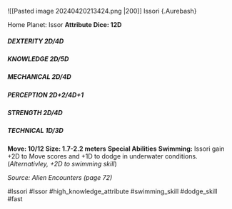 ![[Pasted image 20240420213424.png |200]]
Issori {.Aurebash}

Home Planet: Issor
**Attribute Dice: 12D**
##### DEXTERITY 2D/4D
##### KNOWLEDGE 2D/5D
##### MECHANICAL 2D/4D
##### PERCEPTION 2D+2/4D+1
##### STRENGTH 2D/4D
##### TECHNICAL 1D/3D
**Move: 10/12**
**Size: 1.7-2.2 meters**
**Special Abilities**
**Swimming:** Issori gain +2D to Move scores and +1D to dodge in underwater conditions.
(*Alternativley, +2D to swimming skill*)

*Source: Alien Encounters (page 72)*

#Issori #Issor
#high_knowledge_attribute #swimming_skill #dodge_skill #fast 